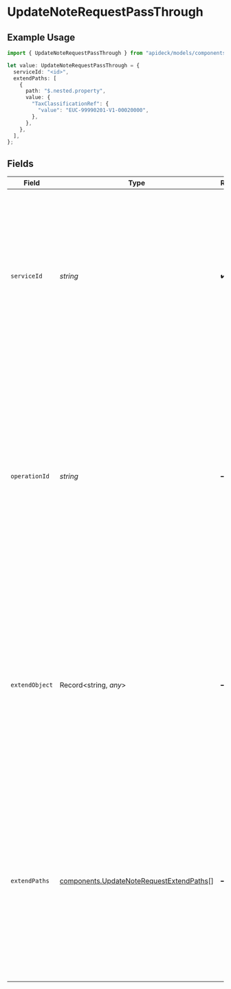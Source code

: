 # UpdateNoteRequestPassThrough

## Example Usage

```typescript
import { UpdateNoteRequestPassThrough } from "apideck/models/components";

let value: UpdateNoteRequestPassThrough = {
  serviceId: "<id>",
  extendPaths: [
    {
      path: "$.nested.property",
      value: {
        "TaxClassificationRef": {
          "value": "EUC-99990201-V1-00020000",
        },
      },
    },
  ],
};
```

## Fields

| Field                                                                                                                                                                                                                                                                                                             | Type                                                                                                                                                                                                                                                                                                              | Required                                                                                                                                                                                                                                                                                                          | Description                                                                                                                                                                                                                                                                                                       |
| ----------------------------------------------------------------------------------------------------------------------------------------------------------------------------------------------------------------------------------------------------------------------------------------------------------------- | ----------------------------------------------------------------------------------------------------------------------------------------------------------------------------------------------------------------------------------------------------------------------------------------------------------------- | ----------------------------------------------------------------------------------------------------------------------------------------------------------------------------------------------------------------------------------------------------------------------------------------------------------------- | ----------------------------------------------------------------------------------------------------------------------------------------------------------------------------------------------------------------------------------------------------------------------------------------------------------------- |
| `serviceId`                                                                                                                                                                                                                                                                                                       | *string*                                                                                                                                                                                                                                                                                                          | :heavy_check_mark:                                                                                                                                                                                                                                                                                                | The identifier for the specific service to which the pass_through data should be applied. This is mandatory when using the pass_through property to ensure the data is directed to the correct service integration.                                                                                               |
| `operationId`                                                                                                                                                                                                                                                                                                     | *string*                                                                                                                                                                                                                                                                                                          | :heavy_minus_sign:                                                                                                                                                                                                                                                                                                | An optional identifier for a specific workflow operation within the Unify platform. This property is used to associate the pass-through data with a particular operation, especially when multiple downstream requests are involved. It should be a unique string if used, but is not mandatory for all requests. |
| `extendObject`                                                                                                                                                                                                                                                                                                    | Record<string, *any*>                                                                                                                                                                                                                                                                                             | :heavy_minus_sign:                                                                                                                                                                                                                                                                                                | A flexible object that allows for the direct extension of properties within the note. This property can include any key-value pairs needed to enhance or modify the note's data structure. It is optional and should be used when additional customization is required.                                           |
| `extendPaths`                                                                                                                                                                                                                                                                                                     | [components.UpdateNoteRequestExtendPaths](../../models/components/updatenoterequestextendpaths.md)[]                                                                                                                                                                                                              | :heavy_minus_sign:                                                                                                                                                                                                                                                                                                | An array of objects designed for structured data modifications using specified paths. Each object within the array should define a path and a corresponding value to update the note's data precisely. This property is optional and is useful for targeted updates.                                              |